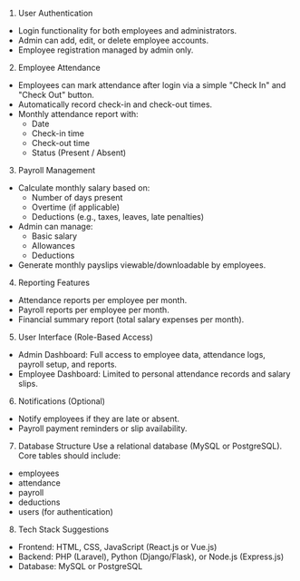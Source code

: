 1. User Authentication
* Login functionality for both employees and administrators.
* Admin can add, edit, or delete employee accounts.
* Employee registration managed by admin only.

2. Employee Attendance
* Employees can mark attendance after login via a simple "Check In" and "Check Out" button.
* Automatically record check-in and check-out times.
* Monthly attendance report with:
    * Date
    * Check-in time
    * Check-out time
    * Status (Present / Absent)

3. Payroll Management
* Calculate monthly salary based on:
    * Number of days present
    * Overtime (if applicable)
    * Deductions (e.g., taxes, leaves, late penalties)
* Admin can manage:
    * Basic salary
    * Allowances
    * Deductions
* Generate monthly payslips viewable/downloadable by employees.

4. Reporting Features
* Attendance reports per employee per month.
* Payroll reports per employee per month.
* Financial summary report (total salary expenses per month).

5. User Interface (Role-Based Access)
* Admin Dashboard: Full access to employee data, attendance logs, payroll setup, and reports.
* Employee Dashboard: Limited to personal attendance records and salary slips.

6. Notifications (Optional)
* Notify employees if they are late or absent.
* Payroll payment reminders or slip availability.

7. Database Structure
Use a relational database (MySQL or PostgreSQL). Core tables should include:
* employees
* attendance
* payroll
* deductions
* users (for authentication)

8. Tech Stack Suggestions
* Frontend: HTML, CSS, JavaScript (React.js or Vue.js)
* Backend: PHP (Laravel), Python (Django/Flask), or Node.js (Express.js)
* Database: MySQL or PostgreSQL